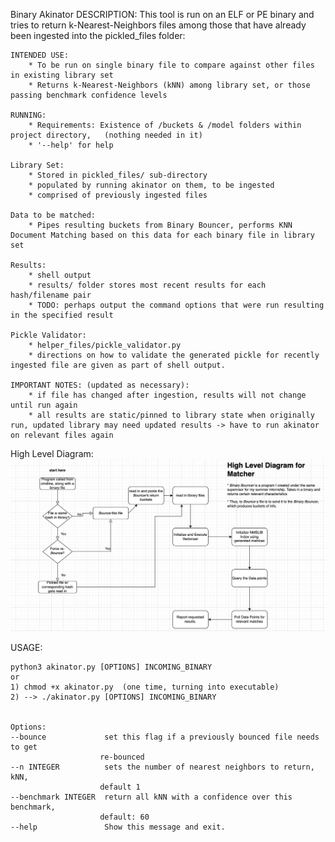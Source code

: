 Binary Akinator DESCRIPTION:
This tool is run on an ELF or PE binary and tries to return k-Nearest-Neighbors files among those that have already been ingested into the pickled_files folder:

    INTENDED USE:
        * To be run on single binary file to compare against other files in existing library set
        * Returns k-Nearest-Neighbors (kNN) among library set, or those passing benchmark confidence levels

    RUNNING:
        * Requirements: Existence of /buckets & /model folders within project directory,   (nothing needed in it)
        * '--help' for help

    Library Set:
        * Stored in pickled_files/ sub-directory
        * populated by running akinator on them, to be ingested
        * comprised of previously ingested files

    Data to be matched:
        * Pipes resulting buckets from Binary Bouncer, performs KNN Document Matching based on this data for each binary file in library set
    
    Results:
        * shell output
        * results/ folder stores most recent results for each hash/filename pair
        * TODO: perhaps output the command options that were run resulting in the specified result

    Pickle Validator:
        * helper_files/pickle_validator.py
        * directions on how to validate the generated pickle for recently ingested file are given as part of shell output.

    IMPORTANT NOTES: (updated as necessary):
        * if file has changed after ingestion, results will not change until run again
        * all results are static/pinned to library state when originally run, updated library may need updated results -> have to run akinator on relevant files again

High Level Diagram:        
![Diagram](https://github.com/maskedband1t/binary_akinator/blob/main/images/high_level_diagram.png?raw=true)

USAGE: 
    
    python3 akinator.py [OPTIONS] INCOMING_BINARY
    or
    1) chmod +x akinator.py  (one time, turning into executable)
    2) --> ./akinator.py [OPTIONS] INCOMING_BINARY


    Options:
    --bounce             set this flag if a previously bounced file needs to get
                        re-bounced
    --n INTEGER          sets the number of nearest neighbors to return, kNN,
                        default 1
    --benchmark INTEGER  return all kNN with a confidence over this benchmark,
                        default: 60
    --help               Show this message and exit.

